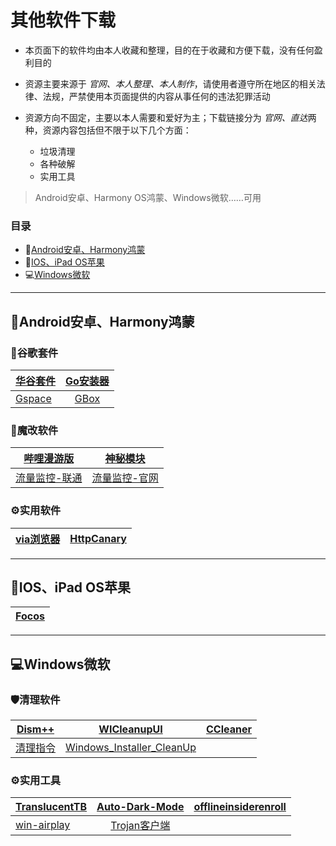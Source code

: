 # **其他软件下载**

- 本页面下的软件均由本人收藏和整理，目的在于收藏和方便下载，没有任何盈利目的

- 资源主要来源于 *官网、本人整理、本人制作*，请使用者遵守所在地区的相关法律、法规，严禁使用本页面提供的内容从事任何的违法犯罪活动

- 资源方向不固定，主要以本人需要和爱好为主；下载链接分为 *官网、直达*两种，资源内容包括但不限于以下几个方面：
  - 垃圾清理
  - 各种破解
  - 实用工具

> Android安卓、Harmony OS鸿蒙、Windows微软……可用

### **目录**

- 📱[Android安卓、Harmony鸿蒙](#android%E5%AE%89%E5%8D%93harmony%E9%B8%BF%E8%92%99)<br>
- 🍎[IOS、iPad OS苹果](iosipad-os%E8%8B%B9%E6%9E%9C)<br>
- 💻[Windows微软](#windows%E5%BE%AE%E8%BD%AF)

---

## 📱Android安卓、Harmony鸿蒙

### **🧣谷歌套件**

|[华谷套件](https://musetransfer.com/s/cpmsr6stj)|[Go安装器](https://musetransfer.com/s/5x5izlvot)|
| ---------------- | :--------------------: |
|[Gspace](https://musetransfer.com/s/10ous37uu)|[GBox](http://gboxlab.com/)|

### **🧣魔改软件**

|[哔哩漫游版](https://musetransfer.com/s/cy0r6pxsm)|[神秘模块](https://github.com/wchenyi/wall/raw/gh-pages/%E8%B5%84%E6%BA%90/%E7%A5%9E%E7%A7%98_android_202304231027.zip)|
| ---------------- | :--------------------: |
|[流量监控-联通](https://github.com/wchenyi/wall/raw/main/%E8%B5%84%E6%BA%90/%E6%B5%81%E9%87%8F%E7%9B%91%E6%8E%A7(%E8%81%94%E9%80%9A).apk)|[流量监控-官网](https://github.com/JunXiaoRuo/unicom)|

### **⚙️实用软件**

|[via浏览器](https://musetransfer.com/s/7okdyqmkk)|[HttpCanary](https://musetransfer.com/s/jwgt3tdlo)|
| ---------------- | :--------------------: |

---

## 🍎IOS、iPad OS苹果

|[Focos](https://apps.apple.com/cn/app/focos/id1274938524)|
| ---------------- |

---

## 💻Windows微软

### **🛡️清理软件**

|[Dism++](https://github.com/Chuyu-Team/Dism-Multi-language/releases)|[WICleanupUI](https://musetransfer.com/s/569pnqfik)|[CCleaner](https://musetransfer.com/s/2d0ocj7q0)|
| ---------------- | :--------------------: | :-----------------: |
|[清理指令](https://musetransfer.com/s/kyz1sjsqj)|[Windows_Installer_CleanUp](https://musetransfer.com/s/0qgc3mml0)|      |

### **⚙️实用工具**

|[TranslucentTB](https://github.com/TranslucentTB/TranslucentTB/releases)|[Auto-Dark-Mode](https://musetransfer.com/s/nitwmnrqi)|[offlineinsiderenroll](https://musetransfer.com/s/rpkjokn1q)|
| ---------------- | :--------------------: | :-----------------: |
|[win-airplay](https://musetransfer.com/s/3ropamxs1)|[Trojan客户端](https://itlanyan.com/trojan-clients-download/)|      |
